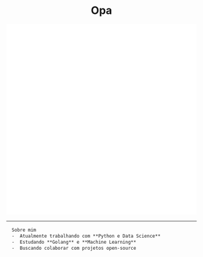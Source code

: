 <h1 align="center">Opa</h1>

<p align="center">
  <img src="https://raw.githubusercontent.com/Mogutaa/Mogutaa/138795efa99bbc3e1a1952794358c0a460f2b457/profile.svg" alt="profile" />
</p>

---
```text
  Sobre mim
  -  Atualmente trabalhando com **Python e Data Science**
  -  Estudando **Golang** e **Machine Learning**
  -  Buscando colaborar com projetos open-source


